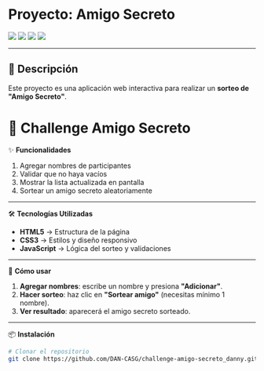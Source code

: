 # Proyecto: Amigo Secreto  

<img src="https://img.shields.io/badge/STATUS-FINALIZADO-green">  
<img src="https://img.shields.io/badge/JavaScript-ES6-yellow">  
<img src="https://img.shields.io/badge/HTML5-%23E34F26.svg?style=for-the-badge&logo=html5&logoColor=white">  
<img src="https://img.shields.io/badge/CSS3-%231572B6.svg?style=for-the-badge&logo=css3&logoColor=white">  

---

## 📌 Descripción  
Este proyecto es una aplicación web interactiva para realizar un **sorteo de "Amigo Secreto"**.  

# 🎁 Challenge Amigo Secreto

✨ **Funcionalidades**

1. Agregar nombres de participantes
2. Validar que no haya vacíos
3. Mostrar la lista actualizada en pantalla
4. Sortear un amigo secreto aleatoriamente   

---

🛠️ **Tecnologías Utilizadas**

- **HTML5** → Estructura de la página  
- **CSS3** → Estilos y diseño responsivo  
- **JavaScript** → Lógica del sorteo y validaciones  

---

🚀 **Cómo usar**

1. **Agregar nombres**: escribe un nombre y presiona **"Adicionar"**.  
2. **Hacer sorteo**: haz clic en **"Sortear amigo"** (necesitas mínimo 1 nombre).  
3. **Ver resultado**: aparecerá el amigo secreto sorteado.  

---

📦 **Instalación**

```bash
# Clonar el repositorio
git clone https://github.com/DAN-CASG/challenge-amigo-secreto_danny.git

   






